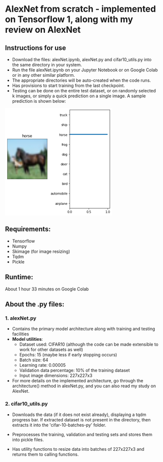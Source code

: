 # AlexNet from scratch - implemented on Tensorflow 1, along with my review on AlexNet

## Instructions for use
- Download the files: alexNet.ipynb, alexNet.py and cifar10_utils.py into the same directory in your system.
- Run the file alexNet.ipynb on your Jupyter Notebook or on Google Colab or in any other similar platform.
- The appropriate directories will be auto-created when the code runs.
- Has provisions to start training from the last checkpoint.
- Testing can be done on the entire test dataset, or on randomly selected k images, or simply a quick prediction on a single image. A sample prediction is shown below:


![cifar10_pred](https://github.com/sandipan211/DL-templates/blob/master/AlexNet/test%20pred.png)

## Requirements:
- Tensorflow
- Numpy
- Skimage (for image resizing)
- Tqdm
- Pickle

## Runtime: 
About 1 hour 33 minutes on Google Colab

## About the .py files:
### 1. alexNet.py
- Contains the primary model architecture along with training and testing facilities
- **Model utilities**:
   - Dataset used: CIFAR10 (although the code can be made extensible to work for other datasets as well)
   - Epochs: 15 (maybe less if early stopping occurs)
   - Batch size: 64
   - Learning rate: 0.00005
   - Validation data percentage: 10% of the training dataset
   - Input image dimensions: 227x227x3
- For more details on the implemented architecture, go through the architecture() method in alexNet.py, and you can also read my study on AlexNet.

### 2. cifar10_utils.py
- Downloads the data (if it does not exist already), displaying a tqdm progress bar. If extracted dataset is not present in the directory, then extracts it into the 'cifar-10-batches-py' folder.

- Preprocesses the training, validation and testing sets and stores them into pickle files.

- Has utility functions to resize data into batches of 227x227x3 and returns them to calling functions.

